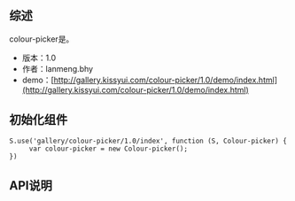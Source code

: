 ## 综述

colour-picker是。

* 版本：1.0
* 作者：lanmeng.bhy
* demo：[http://gallery.kissyui.com/colour-picker/1.0/demo/index.html](http://gallery.kissyui.com/colour-picker/1.0/demo/index.html)

## 初始化组件

    S.use('gallery/colour-picker/1.0/index', function (S, Colour-picker) {
         var colour-picker = new Colour-picker();
    })

## API说明
